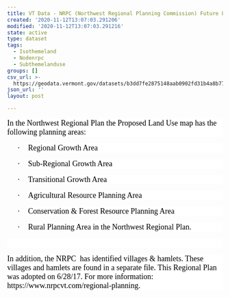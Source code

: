 ```yaml
---
title: VT Data - NRPC (Northwest Regional Planning Commission) Future Land Use
created: '2020-11-12T13:07:03.291206'
modified: '2020-11-12T13:07:03.291216'
state: active
type: dataset
tags:
  - Isothemeland
  - Nodenrpc
  - Subthemelanduse
groups: []
csv_url: >-
  https://geodata.vermont.gov/datasets/b3dd7fe2875148aab0902fd31b4a8b77_0.csv?outSR=%7B%22latestWkid%22%3A3857%2C%22wkid%22%3A102100%7D
json_url: ''
layout: post

---
```

<div style='text-align:Left;'><p></p><p style='margin-top:12.0pt;margin-right:0in;margin-bottom:12.0pt;margin-left:
0in;background:white'><span style='font-size:13.5pt;font-family:&quot;Calibri&quot;,&quot;sans-serif&quot;;
mso-ascii-theme-font:minor-latin;mso-hansi-theme-font:minor-latin;mso-bidi-font-family:
Helvetica;color:black'>In the Northwest Regional Plan the Proposed Land Use map has
the following planning areas:</span><span style='font-size:11.5pt;font-family:
&quot;Calibri&quot;,&quot;sans-serif&quot;;mso-ascii-theme-font:minor-latin;mso-hansi-theme-font:
minor-latin;mso-bidi-font-family:Helvetica;color:#4C4C4C'></span></p>

<p style='margin-top:12.0pt;margin-right:0in;margin-bottom:12.0pt;margin-left:
.5in;text-indent:-.25in;mso-list:l0 level1 lfo1;background:white;font-variant-ligatures: normal;
font-variant-caps: normal;orphans: 2;widows: 2;-webkit-text-stroke-width: 0px;
text-decoration-style: initial;text-decoration-color: initial;word-spacing:
0px'><span style='font-size:13.5pt;font-family:Symbol;
mso-fareast-font-family:Symbol;mso-bidi-font-family:Symbol;color:black'><span style='mso-list:Ignore'>·<span style='font:7.0pt &quot;Times New Roman&quot;'>       
</span></span></span><span style='font-size:13.5pt;font-family:&quot;Calibri&quot;,&quot;sans-serif&quot;;
mso-ascii-theme-font:minor-latin;mso-hansi-theme-font:minor-latin;color:black'>Regional
Growth Area</span></p>

<p style='margin-top:12.0pt;margin-right:0in;margin-bottom:12.0pt;margin-left:
.5in;text-indent:-.25in;mso-list:l0 level1 lfo1;background:white'><span style='font-size:13.5pt;font-family:Symbol;mso-fareast-font-family:Symbol;
mso-bidi-font-family:Symbol;color:black'><span style='mso-list:Ignore'>·<span style='font:7.0pt &quot;Times New Roman&quot;'>       
</span></span></span><span style='font-size:13.5pt;font-family:&quot;Calibri&quot;,&quot;sans-serif&quot;;
mso-ascii-theme-font:minor-latin;mso-hansi-theme-font:minor-latin;color:black'>Sub-Regional
Growth Area</span></p>

<p style='margin-top:12.0pt;margin-right:0in;margin-bottom:12.0pt;margin-left:
.5in;text-indent:-.25in;mso-list:l0 level1 lfo1;background:white'><span style='font-size:13.5pt;font-family:Symbol;mso-fareast-font-family:Symbol;
mso-bidi-font-family:Symbol;color:black'><span style='mso-list:Ignore'>·<span style='font:7.0pt &quot;Times New Roman&quot;'>       
</span></span></span><span style='font-size:13.5pt;font-family:&quot;Calibri&quot;,&quot;sans-serif&quot;;
mso-ascii-theme-font:minor-latin;mso-hansi-theme-font:minor-latin;color:black'>Transitional
Growth Area</span></p>

<p style='margin-top:12.0pt;margin-right:0in;margin-bottom:12.0pt;margin-left:
.5in;text-indent:-.25in;mso-list:l0 level1 lfo1;background:white'><span style='font-size:13.5pt;font-family:Symbol;mso-fareast-font-family:Symbol;
mso-bidi-font-family:Symbol;color:black'><span style='mso-list:Ignore'>·<span style='font:7.0pt &quot;Times New Roman&quot;'>       
</span></span></span><span style='font-size:13.5pt;font-family:&quot;Calibri&quot;,&quot;sans-serif&quot;;
mso-ascii-theme-font:minor-latin;mso-hansi-theme-font:minor-latin;color:black'>Agricultural
Resource Planning Area</span></p>

<p style='margin-top:12.0pt;margin-right:0in;margin-bottom:12.0pt;margin-left:
.5in;text-indent:-.25in;mso-list:l0 level1 lfo1;background:white'><span style='font-size:13.5pt;font-family:Symbol;mso-fareast-font-family:Symbol;
mso-bidi-font-family:Symbol;color:black'><span style='mso-list:Ignore'>·<span style='font:7.0pt &quot;Times New Roman&quot;'>       
</span></span></span><span style='font-size:13.5pt;font-family:&quot;Calibri&quot;,&quot;sans-serif&quot;;
mso-ascii-theme-font:minor-latin;mso-hansi-theme-font:minor-latin;color:black'>Conservation
&amp; Forest Resource Planning Area</span></p>

<p style='margin-top:12.0pt;margin-right:0in;margin-bottom:12.0pt;margin-left:
.5in;text-indent:-.25in;mso-list:l0 level1 lfo1;background:white'><span style='font-size:13.5pt;font-family:Symbol;mso-fareast-font-family:Symbol;
mso-bidi-font-family:Symbol;color:black'><span style='mso-list:Ignore'>·<span style='font:7.0pt &quot;Times New Roman&quot;'>       
</span></span></span><span style='font-size:13.5pt;font-family:&quot;Calibri&quot;,&quot;sans-serif&quot;;
mso-ascii-theme-font:minor-latin;mso-hansi-theme-font:minor-latin;color:black'>Rural
Planning Area in the Northwest Regional Plan. </span></p>

<p style='margin-top:12.0pt;margin-right:0in;margin-bottom:12.0pt;margin-left:
0in;background:white'><span style='font-size:13.5pt;font-family:&quot;Calibri&quot;,&quot;sans-serif&quot;;
mso-ascii-theme-font:minor-latin;mso-hansi-theme-font:minor-latin;color:black'> </span></p>

<p style='margin-top:12.0pt;margin-right:0in;margin-bottom:12.0pt;margin-left:
0in;background:white'><span style='font-size:13.5pt;font-family:&quot;Calibri&quot;,&quot;sans-serif&quot;;
mso-ascii-theme-font:minor-latin;mso-hansi-theme-font:minor-latin;color:black'>In
addition, the NRPC <span style='background:white'> </span>has
identified villages &amp; hamlets. These villages and hamlets are found in a
separate file. This Regional Plan was adopted on 6/28/17. For more information:
https://www.nrpcvt.com/regional-planning. </span><span style='font-size:
11.5pt;font-family:&quot;Calibri&quot;,&quot;sans-serif&quot;;mso-ascii-theme-font:minor-latin;
mso-hansi-theme-font:minor-latin;color:#4C4C4C'></span></p><br /><p></p></div>

